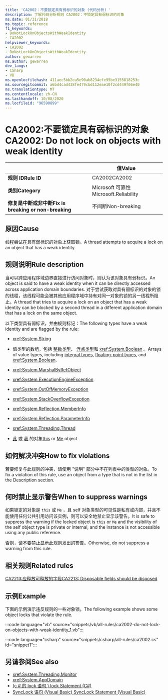 ```yaml
---
title: 'CA2002：不要锁定具有弱标识的对象 (代码分析) '
description: 了解代码分析规则 CA2002：不锁定具有弱标识的对象
ms.date: 01/31/2018
ms.topic: reference
f1_keywords:
- DoNotLockOnObjectsWithWeakIdentity
- CA2002
helpviewer_keywords:
- CA2002
- DoNotLockOnObjectsWithWeakIdentity
author: gewarren
ms.author: gewarren
dev_langs:
- CSharp
- VB
ms.openlocfilehash: 411aec5bb2ea5e90ab8234efe95be3155818253c
ms.sourcegitcommit: a6bd4cad438fe479cbd112eae10f2cd449f06e40
ms.translationtype: MT
ms.contentlocale: zh-CN
ms.lasthandoff: 10/08/2020
ms.locfileid: "96590899"
---
```

# <a name="ca2002-do-not-lock-on-objects-with-weak-identity"></a><span data-ttu-id="acc7b-103">CA2002:不要锁定具有弱标识的对象</span><span class="sxs-lookup"><span data-stu-id="acc7b-103">CA2002: Do not lock on objects with weak identity</span></span>

| | <span data-ttu-id="acc7b-104">值</span><span class="sxs-lookup"><span data-stu-id="acc7b-104">Value</span></span> |
|-|-|
| <span data-ttu-id="acc7b-105">**规则 ID**</span><span class="sxs-lookup"><span data-stu-id="acc7b-105">**Rule ID**</span></span> |<span data-ttu-id="acc7b-106">CA2002</span><span class="sxs-lookup"><span data-stu-id="acc7b-106">CA2002</span></span>|
| <span data-ttu-id="acc7b-107">**类别**</span><span class="sxs-lookup"><span data-stu-id="acc7b-107">**Category**</span></span> |<span data-ttu-id="acc7b-108">Microsoft 可靠性</span><span class="sxs-lookup"><span data-stu-id="acc7b-108">Microsoft.Reliability</span></span>|
| <span data-ttu-id="acc7b-109">**修复是中断或非中断**</span><span class="sxs-lookup"><span data-stu-id="acc7b-109">**Fix is breaking or non-breaking**</span></span> |<span data-ttu-id="acc7b-110">不间断</span><span class="sxs-lookup"><span data-stu-id="acc7b-110">Non-breaking</span></span>|

## <a name="cause"></a><span data-ttu-id="acc7b-111">原因</span><span class="sxs-lookup"><span data-stu-id="acc7b-111">Cause</span></span>

<span data-ttu-id="acc7b-112">线程尝试在具有弱标识的对象上获取锁。</span><span class="sxs-lookup"><span data-stu-id="acc7b-112">A thread attempts to acquire a lock on an object that has a weak identity.</span></span>

## <a name="rule-description"></a><span data-ttu-id="acc7b-113">规则说明</span><span class="sxs-lookup"><span data-stu-id="acc7b-113">Rule description</span></span>

<span data-ttu-id="acc7b-114">当可以跨应用程序域边界直接进行访问对象时，则认为该对象具有弱标识。</span><span class="sxs-lookup"><span data-stu-id="acc7b-114">An object is said to have a weak identity when it can be directly accessed across application domain boundaries.</span></span> <span data-ttu-id="acc7b-115">对于尝试获取对具有弱标识的对象的锁的线程，该线程可能会被其他应用程序域中持有对同一对象的锁的另一线程所阻止。</span><span class="sxs-lookup"><span data-stu-id="acc7b-115">A thread that tries to acquire a lock on an object that has a weak identity can be blocked by a second thread in a different application domain that has a lock on the same object.</span></span>

<span data-ttu-id="acc7b-116">以下类型具有弱标识，并由规则标记：</span><span class="sxs-lookup"><span data-stu-id="acc7b-116">The following types have a weak identity and are flagged by the rule:</span></span>

- <xref:System.String>

- <span data-ttu-id="acc7b-117">值类型的数组，包括 [整数类型](../../../csharp/language-reference/builtin-types/integral-numeric-types.md)、 [浮点类型](../../../csharp/language-reference/builtin-types/floating-point-numeric-types.md)和 <xref:System.Boolean> 。</span><span class="sxs-lookup"><span data-stu-id="acc7b-117">Arrays of value types, including [integral types](../../../csharp/language-reference/builtin-types/integral-numeric-types.md), [floating-point types](../../../csharp/language-reference/builtin-types/floating-point-numeric-types.md), and <xref:System.Boolean>.</span></span>

- <xref:System.MarshalByRefObject>

- <xref:System.ExecutionEngineException>

- <xref:System.OutOfMemoryException>

- <xref:System.StackOverflowException>

- <xref:System.Reflection.MemberInfo>

- <xref:System.Reflection.ParameterInfo>

- <xref:System.Threading.Thread>

- <span data-ttu-id="acc7b-118">[此](../../../csharp/language-reference/keywords/this.md) 或 [我](../../../visual-basic/programming-guide/program-structure/me-my-mybase-and-myclass.md) 的对象</span><span class="sxs-lookup"><span data-stu-id="acc7b-118">[this](../../../csharp/language-reference/keywords/this.md) or [Me](../../../visual-basic/programming-guide/program-structure/me-my-mybase-and-myclass.md) object</span></span>

## <a name="how-to-fix-violations"></a><span data-ttu-id="acc7b-119">如何解决冲突</span><span class="sxs-lookup"><span data-stu-id="acc7b-119">How to fix violations</span></span>

<span data-ttu-id="acc7b-120">若要修复与此规则的冲突，请使用 "说明" 部分中不在列表中的类型的对象。</span><span class="sxs-lookup"><span data-stu-id="acc7b-120">To fix a violation of this rule, use an object from a type that is not in the list in the Description section.</span></span>

## <a name="when-to-suppress-warnings"></a><span data-ttu-id="acc7b-121">何时禁止显示警告</span><span class="sxs-lookup"><span data-stu-id="acc7b-121">When to suppress warnings</span></span>

<span data-ttu-id="acc7b-122">如果锁定的对象是 `this` 或 `Me` ，且 self 对象类型的可见性是私有或内部，并且不能使用任何公共引用访问该实例，则可以安全地禁止显示该警告。</span><span class="sxs-lookup"><span data-stu-id="acc7b-122">It is safe to suppress the warning if the locked object is `this` or `Me` and the visibility of the self object type is private or internal, and the instance is not accessible using any public reference.</span></span>

<span data-ttu-id="acc7b-123">否则，请不要禁止显示此规则发出的警告。</span><span class="sxs-lookup"><span data-stu-id="acc7b-123">Otherwise, do not suppress a warning from this rule.</span></span>

## <a name="related-rules"></a><span data-ttu-id="acc7b-124">相关规则</span><span class="sxs-lookup"><span data-stu-id="acc7b-124">Related rules</span></span>

[<span data-ttu-id="acc7b-125">CA2213:应释放可释放的字段</span><span class="sxs-lookup"><span data-stu-id="acc7b-125">CA2213: Disposable fields should be disposed</span></span>](ca2213.md)

## <a name="example"></a><span data-ttu-id="acc7b-126">示例</span><span class="sxs-lookup"><span data-stu-id="acc7b-126">Example</span></span>

<span data-ttu-id="acc7b-127">下面的示例演示违反规则的一些对象锁。</span><span class="sxs-lookup"><span data-stu-id="acc7b-127">The following example shows some object locks that violate the rule.</span></span>

:::code language="vb" source="snippets/vb/all-rules/ca2002-do-not-lock-on-objects-with-weak-identity_1.vb":::

:::code language="csharp" source="snippets/csharp/all-rules/ca2002.cs" id="snippet1":::

## <a name="see-also"></a><span data-ttu-id="acc7b-128">另请参阅</span><span class="sxs-lookup"><span data-stu-id="acc7b-128">See also</span></span>

- <xref:System.Threading.Monitor>
- <xref:System.AppDomain>
- [<span data-ttu-id="acc7b-129"> (c # 的 lock 语句 ) </span><span class="sxs-lookup"><span data-stu-id="acc7b-129">lock Statement (C#)</span></span>](../../../csharp/language-reference/keywords/lock-statement.md)
- [<span data-ttu-id="acc7b-130">SyncLock 语句 (Visual Basic) </span><span class="sxs-lookup"><span data-stu-id="acc7b-130">SyncLock Statement (Visual Basic)</span></span>](../../../visual-basic/language-reference/statements/synclock-statement.md)
